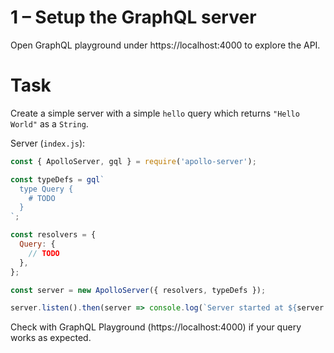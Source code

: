 # 1 – Setup the GraphQL server

Open GraphQL playground under https://localhost:4000 to explore the API.

# Task

Create a simple server with a simple `hello` query which returns `"Hello World"` as a `String`.

Server (`index.js`):

```js
const { ApolloServer, gql } = require('apollo-server');

const typeDefs = gql`
  type Query {
    # TODO
  }
`;

const resolvers = {
  Query: {
    // TODO
  },
};

const server = new ApolloServer({ resolvers, typeDefs });

server.listen().then(server => console.log(`Server started at ${server.url}`));
```

Check with GraphQL Playground (https://localhost:4000) if your query works as expected.
